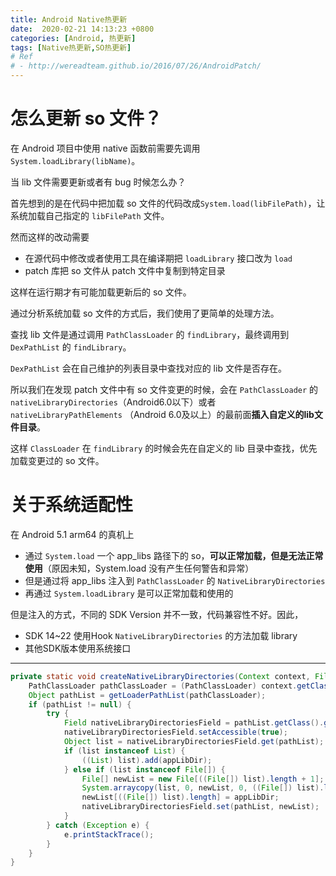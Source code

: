 ```yaml
---
title: Android Native热更新
date:  2020-02-21 14:13:23 +0800
categories: [Android, 热更新]
tags: [Native热更新,SO热更新]
# Ref
# - http://wereadteam.github.io/2016/07/26/AndroidPatch/
---
```




# 怎么更新 so 文件？

在 Android 项目中使用 native 函数前需要先调用 `System.loadLibrary(libName)`。

当 lib 文件需要更新或者有 bug 时候怎么办？

首先想到的是在代码中把加载 so 文件的代码改成`System.load(libFilePath)`，让系统加载自己指定的 `libFilePath` 文件。

然而这样的改动需要

- 在源代码中修改或者使用工具在编译期把 `loadLibrary` 接口改为 `load`
- patch 库把 so 文件从 patch 文件中复制到特定目录

这样在运行期才有可能加载更新后的 so 文件。

通过分析系统加载 so 文件的方式后，我们使用了更简单的处理方法。

查找 lib 文件是通过调用 `PathClassLoader` 的 `findLibrary`，最终调用到 `DexPathList` 的 `findLibrary`。

`DexPathList` 会在自己维护的列表目录中查找对应的 lib 文件是否存在。

所以我们在发现 patch 文件中有 so 文件变更的时候，会在 `PathClassLoader` 的 `nativeLibraryDirectories`（Android6.0以下）或者`nativeLibraryPathElements` （Android 6.0及以上）的最前面**插入自定义的lib文件目录**。

这样 `ClassLoader` 在 `findLibrary` 的时候会先在自定义的 lib 目录中查找，优先加载变更过的 so 文件。

# 关于系统适配性
在 Android 5.1 arm64 的真机上

- 通过 `System.load` 一个 app_libs 路径下的 so，**可以正常加载，但是无法正常使用**（原因未知，System.load 没有产生任何警告和异常）
- 但是通过将 app_libs 注入到 `PathClassLoader` 的 `NativeLibraryDirectories`
- 再通过 `System.loadLibrary` 是可以正常加载和使用的

但是注入的方式，不同的 SDK Version 并不一致，代码兼容性不好。因此，

- SDK 14~22 使用Hook `NativeLibraryDirectories` 的方法加载 library
- 其他SDK版本使用系统接口

----

```java
private static void createNativeLibraryDirectories(Context context, File appLibDir) {
    PathClassLoader pathClassLoader = (PathClassLoader) context.getClassLoader();
    Object pathList = getLoaderPathList(pathClassLoader);
    if (pathList != null) {
        try {
            Field nativeLibraryDirectoriesField = pathList.getClass().getDeclaredField("nativeLibraryDirectories");
            nativeLibraryDirectoriesField.setAccessible(true);
            Object list = nativeLibraryDirectoriesField.get(pathList);
            if (list instanceof List) {
                ((List) list).add(appLibDir);
            } else if (list instanceof File[]) {
                File[] newList = new File[((File[]) list).length + 1];
                System.arraycopy(list, 0, newList, 0, ((File[]) list).length);
                newList[((File[]) list).length] = appLibDir;
                nativeLibraryDirectoriesField.set(pathList, newList);
            }
        } catch (Exception e) {
            e.printStackTrace();
        }
    }
}
```

